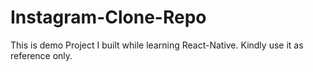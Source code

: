 # Instagram-Clone-Repo
This is demo Project I built while learning React-Native. Kindly use it as reference only.
